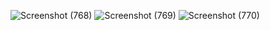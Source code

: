 ![Screenshot (768)](https://user-images.githubusercontent.com/43196986/100530186-4baef980-3221-11eb-8402-0131f2a4c877.png)
![Screenshot (769)](https://user-images.githubusercontent.com/43196986/100530187-4ea9ea00-3221-11eb-917f-e91c50ab456a.png)
![Screenshot (770)](https://user-images.githubusercontent.com/43196986/100530188-4fdb1700-3221-11eb-83bc-f48fb2be852f.png)
